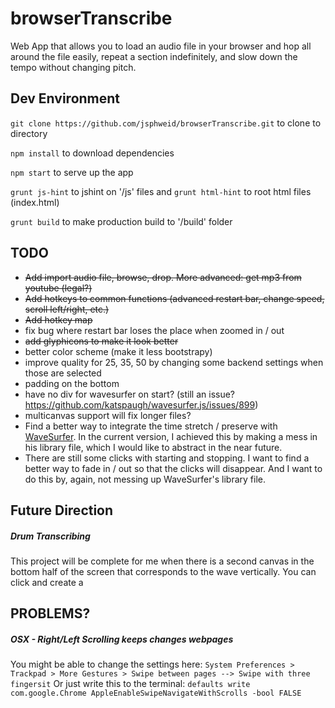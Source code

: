 # browserTranscribe
Web App that allows you to load an audio file in your browser and hop all around the file easily, repeat a section indefinitely, and slow down the tempo without changing pitch.

## Dev Environment

`git clone https://github.com/jsphweid/browserTranscribe.git` to clone to directory

`npm install` to download dependencies

`npm start` to serve up the app

`grunt js-hint` to jshint on '/js' files and `grunt html-hint` to root html files (index.html)

`grunt build` to make production build to '/build' folder


## TODO
 - ~~Add import audio file, browse, drop. More advanced: get mp3 from youtube (legal?)~~
 - ~~Add hotkeys to common functions (advanced restart bar, change speed, scroll left/right, etc.)~~
 - ~~Add hotkey map~~
 - fix bug where restart bar loses the place when zoomed in / out
 - ~~add glyphicons to make it look better~~
 - better color scheme (make it less bootstrapy)
 - improve quality for 25, 35, 50 by changing some backend settings when those are selected
 - padding on the bottom
 - have no div for wavesurfer on start? (still an issue? https://github.com/katspaugh/wavesurfer.js/issues/899)
 - multicanvas support will fix longer files?
 - Find a better way to integrate the time stretch / preserve with [WaveSurfer](wavesurfer-js.org). In the current version, I achieved this by making a mess in his library file, which I would like to abstract in the near future.
 - There are still some clicks with starting and stopping. I want to find a better way to fade in / out so that the clicks will disappear. And I want to do this by, again, not messing up WaveSurfer's library file.

## Future Direction
##### Drum Transcribing
This project will be complete for me when there is a second canvas in the bottom half of the screen that corresponds to the wave vertically. You can click and create a 

## PROBLEMS?
##### OSX - Right/Left Scrolling keeps changes webpages
You might be able to change the settings here:
`System Preferences > Trackpad > More Gestures > Swipe between pages --> Swipe with three fingersit`
Or just write this to the terminal: `defaults write com.google.Chrome AppleEnableSwipeNavigateWithScrolls -bool FALSE`
